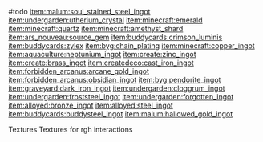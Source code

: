 #todo
<item:malum:soul_stained_steel_ingot>
<item:undergarden:utherium_crystal>
<item:minecraft:emerald>
<item:minecraft:quartz>
<item:minecraft:amethyst_shard>
<item:ars_nouveau:source_gem>
<item:buddycards:crimson_luminis>
<item:buddycards:zylex>
<item:byg:chain_plating>
<item:minecraft:copper_ingot>
<item:aquaculture:neptunium_ingot>
<item:create:zinc_ingot>
<item:create:brass_ingot>
<item:createdeco:cast_iron_ingot>
<item:forbidden_arcanus:arcane_gold_ingot>
<item:forbidden_arcanus:obsidian_ingot>
<item:byg:pendorite_ingot>
<item:graveyard:dark_iron_ingot>
<item:undergarden:cloggrum_ingot>
<item:undergarden:froststeel_ingot>
<item:undergarden:forgotten_ingot>
<item:alloyed:bronze_ingot>
<item:alloyed:steel_ingot>
<item:buddycards:buddysteel_ingot>
<item:malum:hallowed_gold_ingot>

Textures
Textures for rgh
interactions